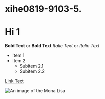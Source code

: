 # xihe0819-9103-5.

# Hi 1

**Bold Text** or __Bold Text__
*Italic Text* or _Italic Text_

- Item 1
- Item 2
  - Subitem 2.1
  - Subitem 2.2


[Link Text](https://www.google.com)


![An image of the Mona Lisa](readmeImages/Mona_Lisa_by_Leonardo_da_Vinci_500_x_700.jpg)